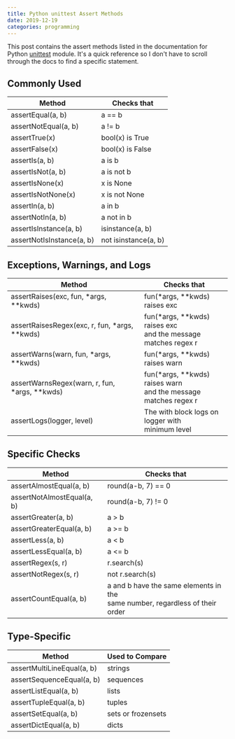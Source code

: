 ```yaml
---
title: Python unittest Assert Methods
date: 2019-12-19
categories: programming
---
```


This post contains the assert methods listed in the documentation for Python [unittest](https://docs.python.org/3.6/library/unittest.html) module. It's a quick reference so I don't have to scroll through the docs to find a specific statement.

<!--more-->

## Commonly Used

| Method                     |Checks that             |
|----------------------------|------------------------|
| assertEqual(a, b)          | a  ==  b               |
| assertNotEqual(a,  b)      | a  !=  b               |
| assertTrue(x)              | bool(x)  is  True      |
| assertFalse(x)             | bool(x)  is  False     |
| assertIs(a,  b)            | a  is  b               |
| assertIsNot(a,  b)         | a  is  not  b          |
| assertIsNone(x)            | x  is  None            |
| assertIsNotNone(x)         | x  is  not  None       |
| assertIn(a,  b)            | a  in  b               |
| assertNotIn(a,  b)         | a  not  in  b          |
| assertIsInstance(a,  b)    | isinstance(a,  b)      |
| assertNotIsInstance(a,  b) | not  isinstance(a,  b) |

## Exceptions, Warnings, and Logs

| Method                                            | Checks that                                                        |
|---------------------------------------------------|------------------------------------------------------------------|
| assertRaises(exc,  fun,  *args,  **kwds)          | fun(*args,  **kwds)  raises exc                                  |
| assertRaisesRegex(exc,  r,  fun,  *args,  **kwds) | fun(*args,  **kwds)  raises exc<br /> and the message matches regex r  |
| assertWarns(warn, fun, *args, **kwds)             | fun(*args, **kwds) raises warn                                   |
| assertWarnsRegex(warn,  r,  fun,  *args,  **kwds) | fun(*args,  **kwds)  raises warn<br /> and the message matches regex r |
| assertLogs(logger, level)                         | The with  block logs on logger with<br /> minimum level                |

## Specific Checks

| Method                      | Checks that                                                                         |
|-----------------------------|------------------------------------------------------------------------------------|
| assertAlmostEqual(a,  b)    | round(a-b,  7)  ==  0                                                              |
| assertNotAlmostEqual(a,  b) | round(a-b,  7)  !=  0                                                              |
| assertGreater(a,  b)        | a > b                                                                              |
| assertGreaterEqual(a, b)    | a  >=  b                                                                           |
| assertLess(a,  b)           | a  <  b                                                                            |
| assertLessEqual(a,  b)      | a <= b                                                                             |
| assertRegex(s,  r)          | r.search(s)                                                                        |
| assertNotRegex(s,  r)       | not  r.search(s)                                                                   |
| assertCountEqual(a, b)      | a and b have the same elements in the<br /> same number, regardless of their order |

## Type-Specific

| Method                     | Used to Compare    |
|----------------------------|--------------------|
| assertMultiLineEqual(a, b) | strings            |
| assertSequenceEqual(a,  b) | sequences          |
| assertListEqual(a, b)      | lists              |
| assertTupleEqual(a, b)     | tuples             |
| assertSetEqual(a,  b)      | sets or frozensets |
| assertDictEqual(a,  b)     | dicts              |